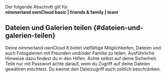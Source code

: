 <div class="alert alert-info">
Der folgende Abschnitt gilt für <br>
<strong>nimmerland ownCloud basic | friends & family | team</strong>
</div>

## Dateien und Galerien teilen {#dateien-und-galerien-teilen}

Deine nimmerland ownCloud 8 bietet vielfältige Möglichkeiten, Dateien und auch Fotogalerien mit Freunden und/oder Familie zu teilen. Ausführliche Hinweise dazu findest du in den Hilfen. Achte selbst auf deine Sicherheit. Teile nur mit Passwort achte darauf, wem du Zugriff auf deine Dateien gewähren möchtest. Du kannst den Dateizugriff auch zeitlich beschränken.